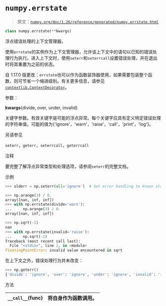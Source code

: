 # `numpy.errstate`

> 原文：[`numpy.org/doc/1.26/reference/generated/numpy.errstate.html`](https://numpy.org/doc/1.26/reference/generated/numpy.errstate.html)

```py
class numpy.errstate(**kwargs)
```

浮点错误处理的上下文管理器。

使用`errstate`的实例作为上下文管理器，允许该上下文中的语句以已知的错误处理行为执行。进入上下文时，使用`seterr`和`seterrcall`设置错误处理，并在退出时将其重置为之前的状态。

自 1.17.0 版更改：`errstate`也可以作为函数装饰器使用，如果需要包装整个函数，则可节省一个缩进级别。有关更多信息，请参见[`contextlib.ContextDecorator`](https://docs.python.org/3/library/contextlib.html#contextlib.ContextDecorator "(in Python v3.11)")。

参数：

**kwargs**{divide, over, under, invalid}

关键字参数。有效关键字是可能的浮点异常。每个关键字应具有定义特定错误处理的字符串值。可能的值为{'ignore'，'warn'，'raise'，'call'，'print'，'log'}。

另请参见

`seterr`，`geterr`，`seterrcall`，`geterrcall`

注释

要完整了解浮点异常类型和处理选项，请参阅`seterr`的完整文档。

示例

```py
>>> olderr = np.seterr(all='ignore')  # Set error handling to known state. 
```

```py
>>> np.arange(3) / 0.
array([nan, inf, inf])
>>> with np.errstate(divide='warn'):
...     np.arange(3) / 0.
array([nan, inf, inf]) 
```

```py
>>> np.sqrt(-1)
nan
>>> with np.errstate(invalid='raise'):
...     np.sqrt(-1)
Traceback (most recent call last):
  File "<stdin>", line 2, in <module>
FloatingPointError: invalid value encountered in sqrt 
```

在上下文之外，错误处理行为并未改变：

```py
>>> np.geterr()
{'divide': 'ignore', 'over': 'ignore', 'under': 'ignore', 'invalid': 'ignore'} 
```

方法

| `__call__`(func) | 将自身作为函数调用。 |
| --- | --- |
